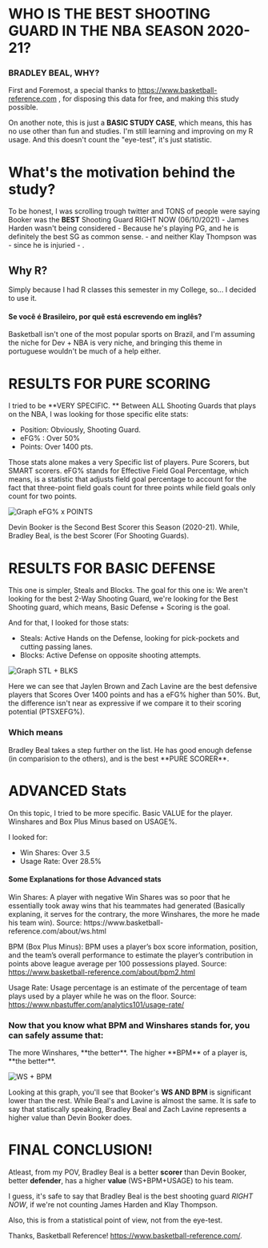 # WHO IS THE BEST SHOOTING GUARD IN THE NBA SEASON 2020-21?

<h3> BRADLEY BEAL, WHY? </h3>

First and Foremost, a special thanks to https://www.basketball-reference.com , for disposing this data for free, and making this study possible. 

On another note,  this is just a **BASIC STUDY CASE**, which means, this has no use other than fun and studies. I'm still learning and improving on my R usage.
And this doesn't count the "eye-test", it's just statistic.


<h1> What's the motivation behind the study? </h1>

To be honest, I was scrolling trough twitter and TONS of people were saying Booker was the **BEST** Shooting Guard RIGHT NOW (06/10/2021) - James Harden wasn't being considered - Because he's playing PG, and he is definitely the best SG as common sense. -  and neither Klay Thompson was - since he is injuried - . 

<h2> Why R? </h2>

Simply because I had R classes this semester in my College, so... I decided to use it.

<h4> Se você é Brasileiro, por quê está escrevendo em inglês? </h4>

Basketball isn't one of the most popular sports on Brazil, and I'm assuming the niche for Dev + NBA is very niche, and bringing this theme in portuguese wouldn't be much of a help either.


<h1> RESULTS FOR PURE SCORING </h1>
  I tried to be **VERY SPECIFIC. ** 
  Between ALL Shooting Guards that plays on the NBA, I was looking for those specific elite stats:
  
  * Position: Obviously, Shooting Guard.
  * eFG% : Over 50%
  * Points: Over 1400 pts.
  
  Those stats alone makes a very Specific list of players. Pure Scorers, but SMART scorers. eFG% stands for Effective Field Goal Percentage, which means, is a statistic that adjusts field goal percentage to account for the fact that three-point field goals count for three points while field goals only count for two points.
  
  ![Graph eFG% x POINTS](https://imgur.com/Ub6TaPK.png)
  
  Devin Booker is the Second Best Scorer this Season (2020-21). While, Bradley Beal, is the best Scorer (For Shooting Guards).


<h1> RESULTS FOR BASIC DEFENSE </h1>

This one is simpler, Steals and Blocks. The goal for this one is: We aren't looking for the best 2-Way Shooting Guard, we're looking for the Best Shooting guard, which means, Basic Defense + Scoring is the goal.   
 
 And for that, I looked for those stats:
 
 * Steals: Active Hands on the Defense, looking for pick-pockets and cutting passing lanes.
 * Blocks: Active Defense on opposite shooting attempts. 


 ![Graph STL + BLKS](https://imgur.com/tVuf3Fd.png)
 
 Here we can see that Jaylen Brown and Zach Lavine are the best defensive players that Scores Over 1400 points and has a eFG% higher than 50%. 
 But, the difference isn't near as expressive if we compare it to their scoring potential (PTSXEFG%). 
 <h3> Which means </h3> Bradley Beal takes a step further on the list. He has good enough defense (in comparision to the others), and is the best **PURE SCORER**.
 
 
 <H1> ADVANCED Stats </H1>
 
 On this topic, I tried to be more specific. Basic VALUE for the player. Winshares and Box Plus Minus based on USAGE%.
 
 I looked for: 
 
 * Win Shares: Over 3.5
 * Usage Rate: Over 28.5%
 
 
 <h4> Some Explanations for those Advanced stats </h4>
 Win Shares: A player with negative Win Shares was so poor that he essentially took away wins that his teammates had generated (Basically explaning, it serves for the contrary, the more Winshares, the more he made his team win). Source: https://www.basketball-reference.com/about/ws.html
 
 BPM (Box Plus Minus): BPM uses a player’s box score information, position, and the team’s overall performance to estimate the player’s contribution in points above league average per 100 possessions played. Source: https://www.basketball-reference.com/about/bpm2.html
 
 Usage Rate: Usage percentage is an estimate of the percentage of team plays used by a player while he was on the floor. Source: https://www.nbastuffer.com/analytics101/usage-rate/
 
 <h3> Now that you know what BPM and Winshares stands for, you can safely assume that: </h3>
 The more Winshares, **the better**. The higher **BPM** of a player is, **the better**.
 
 ![WS + BPM](https://imgur.com/PBo1nUp.png)
 
 Looking at this graph, you'll see that Booker's **WS AND BPM** is significant lower than the rest. While Beal's and Lavine is almost the same.
 It is safe to say that statiscally speaking, Bradley Beal and Zach Lavine represents a higher value than Devin Booker does.
 
 
 
<h1> FINAL CONCLUSION! </h1>

Atleast, from my POV, Bradley Beal is a better **scorer** than Devin Booker, better **defender**, has a higher **value** (WS+BPM+USAGE) to his team.

I guess, it's safe to say that Bradley Beal is the best shooting guard *RIGHT NOW*, if we're not counting James Harden and Klay Thompson. 

Also, this is from a statistical point of view, not from the eye-test.

Thanks, Basketball Reference! https://www.basketball-reference.com/.

